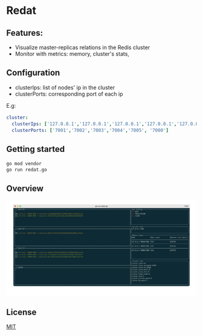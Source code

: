 # Redat

## Features:

* Visualize master-replicas relations in the Redis cluster 
* Monitor with metrics: memory, cluster's stats, 

## Configuration

* clusterIps: list of nodes' ip in the cluster
* clusterPorts: corresponding port of each ip

E.g:

```yml
cluster:
  clusterIps: ['127.0.0.1','127.0.0.1','127.0.0.1','127.0.0.1','127.0.0.1','127.0.0.1']
  clusterPorts: ['7001','7002','7003','7004','7005', '7000']
```

## Getting started

```shell
go mod vendor
go run redat.go
```

## Overview

<div align="center">
	<img src="./img/redat.gif" width="780">
</div>

## License

[MIT](./LICENSE)